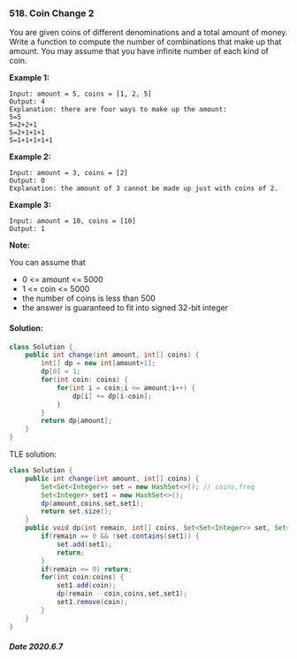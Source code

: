 ### 518. Coin Change 2

You are given coins of different denominations and a total amount of money. Write a function to compute the number of combinations that make up that amount. You may assume that you have infinite number of each kind of coin.



 

**Example 1:**

```
Input: amount = 5, coins = [1, 2, 5]
Output: 4
Explanation: there are four ways to make up the amount:
5=5
5=2+2+1
5=2+1+1+1
5=1+1+1+1+1
```

**Example 2:**

```
Input: amount = 3, coins = [2]
Output: 0
Explanation: the amount of 3 cannot be made up just with coins of 2.
```

**Example 3:**

```
Input: amount = 10, coins = [10] 
Output: 1
```

 

**Note:**

You can assume that

- 0 <= amount <= 5000
- 1 <= coin <= 5000
- the number of coins is less than 500
- the answer is guaranteed to fit into signed 32-bit integer

#### Solution:

```java
class Solution {
    public int change(int amount, int[] coins) {
        int[] dp = new int[amount+1];
        dp[0] = 1;
        for(int coin: coins) {
            for(int i = coin;i <= amount;i++) {
                dp[i] += dp[i-coin];
            }
        }
        return dp[amount];
    }
}
```

TLE solution:

```java
class Solution {
    public int change(int amount, int[] coins) {
        Set<Set<Integer>> set = new HashSet<>(); // coins,freq
        Set<Integer> set1 = new HashSet<>();
        dp(amount,coins,set,set1);
        return set.size();
    }
    public void dp(int remain, int[] coins, Set<Set<Integer>> set, Set<Integer> set1) {
        if(remain == 0 && !set.contains(set1)) {
            set.add(set1);
            return;
        }
        if(remain <= 0) return;
        for(int coin:coins) {
            set1.add(coin);
            dp(remain - coin,coins,set,set1);
            set1.remove(coin);
        }
    }
}
```

##### Date 2020.6.7